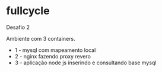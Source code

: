 # fullcycle
Desafio 2

Ambiente com 3 containers. 
- 1 - mysql com mapeamento local
- 2 - nginx fazendo proxy revero
- 3 - aplicação node js inserindo e consultando base mysql
